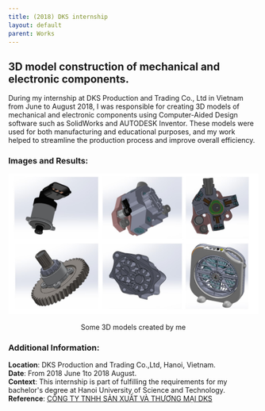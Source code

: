 ```yaml
---
title: (2018) DKS internship 
layout: default
parent: Works
---
```


## 3D model construction of mechanical and electronic components.

During my internship at DKS Production and Trading Co., Ltd in Vietnam from June to August 2018, I was responsible for creating 3D models of mechanical and electronic components using Computer-Aided Design software such as SolidWorks and AUTODESK Inventor. These models were used for both manufacturing and educational purposes, and my work helped to streamline the production process and improve overall efficiency.


### Images and Results:
<center>
  <img src="images/mechanical.jpg" alt="Semi-auto sorting system" width="600" />
  <p>Some 3D models created by me</p>
</center>

### Additional Information:
**Location**: DKS Production and Trading Co.,Ltd, Hanoi, Vietnam.  
**Date**: From 2018 June 1to 2018 August.  
**Context**: This internship is part of fulfilling the requirements for my bachelor's degree at Hanoi University of Science and Technology.  
**Reference**: [CÔNG TY TNHH SẢN XUẤT VÀ THƯƠNG MẠI DKS](https://dks.com.vn/)